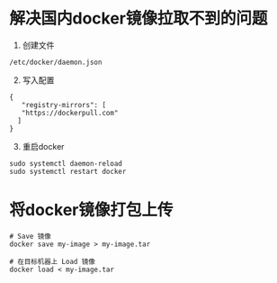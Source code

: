 # 解决国内docker镜像拉取不到的问题

1. 创建文件
```shell
/etc/docker/daemon.json 
```
2. 写入配置
```shell
{
   "registry-mirrors": [
   "https://dockerpull.com"
  ]
}
```
3. 重启docker
```shell
sudo systemctl daemon-reload
sudo systemctl restart docker
```

# 将docker镜像打包上传

```shell
# Save 镜像
docker save my-image > my-image.tar

# 在目标机器上 Load 镜像
docker load < my-image.tar
```
